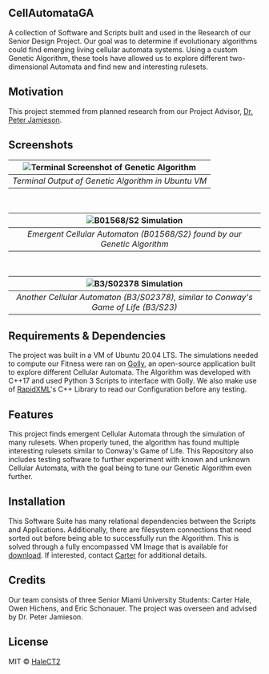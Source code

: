 ## CellAutomataGA
A collection of Software and Scripts built and used in the Research of our Senior Design Project. Our goal was to determine if evolutionary algorithms could find emerging living cellular automata systems. Using a custom Genetic Algorithm, these tools have allowed us to explore different two-dimensional Automata and find new and interesting rulesets.

## Motivation
This project stemmed from planned research from our Project Advisor, [Dr. Peter Jamieson](http://www.drpeterjamieson.com/).
 
## Screenshots
<center>

| ![Terminal Screenshot of Genetic Algorithm](https://i.postimg.cc/xT8LQ4k5/Terminal.jpg) | 
|:--:| 
| *Terminal Output of Genetic Algorithm in Ubuntu VM* |

<br />

| ![B01568/S2 Simulation](https://i.postimg.cc/d1gJg3gG/b01568-s2.gif) | 
|:--:| 
| *Emergent Cellular Automaton (B01568/S2) found by our Genetic Algorithm* |

<br />

| ![B3/S02378 Simulation](https://i.postimg.cc/13S39gXH/b3-s02378.gif) | 
|:--:| 
| *Another Cellular Automaton (B3/S02378), similar to Conway's Game of Life (B3/S23)* |

</center>

## Requirements & Dependencies 
The project was built in a VM of Ubuntu 20.04 LTS. The simulations needed to compute our Fitness were ran on [Golly](http://golly.sourceforge.net/), an open-source application built to explore different Cellular Automata. The Algorithm was developed with C++17 and used Python 3 Scripts to interface with Golly. We also make use of [RapidXML](http://rapidxml.sourceforge.net/)'s C++ Library to read our Configuration before any testing.

## Features
This project finds emergent Cellular Automata through the simulation of many rulesets. When properly tuned, the algorithm has found multiple interesting rulesets similar to Conway's Game of Life. This Repository also includes testing software to further experiment with known and unknown Cellular Automata, with the goal being to tune our Genetic Algorithm even further. 

## Installation
This Software Suite has many relational dependencies between the Scripts and Applications. Additionally, there are filesystem connections that need sorted out before being able to successfully run the Algorithm. This is solved through a fully encompassed VM Image that is available for [download](https://drive.google.com/file/d/1XToRe16e2IZbmlWRZCWrsQ4wYAn_fCII/view?usp=sharing). If interested, contact [Carter](mailto:halect2@miamioh.edu) for additional details.

## Credits
Our team consists of three Senior Miami University Students: Carter Hale, Owen Hichens, and Eric Schonauer. The project was overseen and advised by Dr. Peter Jamieson.

## License
MIT © [HaleCT2](https://github.com/HaleCT2)
